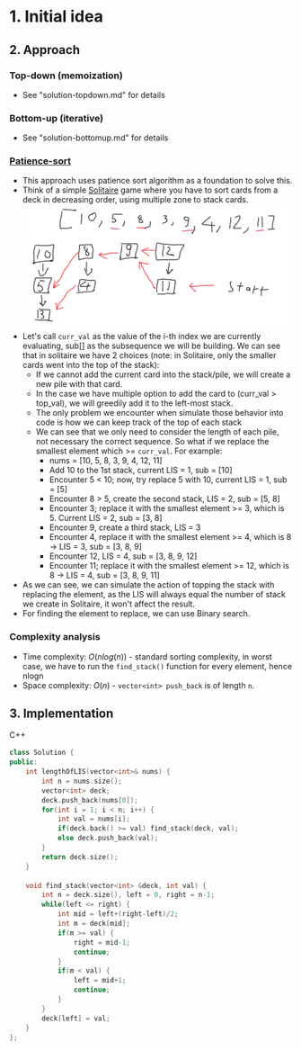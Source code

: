 # 1. Initial idea

## 2. Approach

### Top-down (memoization)

- See "solution-topdown.md" for details

### Bottom-up (iterative)

- See "solution-bottomup.md" for details

### [Patience-sort](https://en.wikipedia.org/wiki/Patience_sorting)

- This approach uses patience sort algorithm as a foundation to solve this.
- Think of a simple [Solitaire](<https://en.wikipedia.org/wiki/Patience_(game)>) game where you have to sort cards from a deck in decreasing order, using multiple zone to stack cards.
  ![Example](Solitaire.png)
- Let's call `curr_val` as the value of the i-th index we are currently evaluating, sub[] as the subsequence we will be building. We can see that in solitaire we have 2 choices (note: in Solitaire, only the smaller cards went into the top of the stack):
  - If we cannot add the current card into the stack/pile, we will create a new pile with that card.
  - In the case we have multiple option to add the card to (curr_val > top_val), we will greedily add it to the left-most stack.
  - The only problem we encounter when simulate those behavior into code is how we can keep track of the top of each stack
  - We can see that we only need to consider the length of each pile, not necessary the correct sequence. So what if we replace the smallest element which >= `curr_val`. For example:
    - nums = [10, 5, 8, 3, 9, 4, 12, 11]
    - Add 10 to the 1st stack, current LIS = 1, sub = [10]
    - Encounter 5 < 10; now, try replace 5 with 10, current LIS = 1, sub = [5]
    - Encounter 8 > 5, create the second stack, LIS = 2, sub = [5, 8]
    - Encounter 3; replace it with the smallest element >= 3, which is 5. Current LIS = 2, sub = [3, 8]
    - Encounter 9, create a third stack, LIS = 3
    - Encounter 4, replace it with the smallest element >= 4, which is 8 -> LIS = 3, sub = [3, 8, 9]
    - Encounter 12, LIS = 4, sub = [3, 8, 9, 12]
    - Encounter 11; replace it with the smallest element >= 12, which is 8 -> LIS = 4, sub = [3, 8, 9, 11]
- As we can see, we can simulate the action of topping the stack with replacing the element, as the LIS will always equal the number of stack we create in Solitaire, it won't affect the result.
- For finding the element to replace, we can use Binary search.

### Complexity analysis

- Time complexity: $O(nlog(n))$ - standard sorting complexity, in worst case, we have to run the `find_stack()` function for every element, hence nlogn
- Space complexity: $O(n)$ - `vector<int> push_back` is of length `n`.

## 3. Implementation

C++

```C++
class Solution {
public:
    int lengthOfLIS(vector<int>& nums) {
        int n = nums.size();
        vector<int> deck;
        deck.push_back(nums[0]);
        for(int i = 1; i < n; i++) {
            int val = nums[i];
            if(deck.back() >= val) find_stack(deck, val);
            else deck.push_back(val);
        }
        return deck.size();
    }

    void find_stack(vector<int> &deck, int val) {
        int n = deck.size(), left = 0, right = n-1;
        while(left <= right) {
            int mid = left+(right-left)/2;
            int m = deck[mid];
            if(m >= val) {
                right = mid-1;
                continue;
            }
            if(m < val) {
                left = mid+1;
                continue;
            }
        }
        deck[left] = val;
    }
};
```
